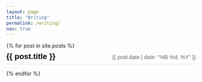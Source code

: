 ```yaml
---
layout: page
title: "Writing"
permalink: /writing/
nav: true
---
```


<style>
  .posts-list .post-header {
    display: flex;
    justify-content: space-between;
    align-items: baseline;
    padding: 0.5rem 0;
    border-bottom: 1px solid #ddd;
    margin-bottom: 1rem;
  }
  .posts-list .post-title {
    margin: 0;
    font-size: 1.3rem;
    font-family: Arial, sans-serif;
  }
  .posts-list .post-title a {
    color: #000; /* black text */
    text-decoration: none;
  }
  .posts-list .post-date {
    font-size: 0.9rem;
    color: #666;
    font-family: Arial, sans-serif;
  }
</style>

<div class="posts-list">
  {% for post in site.posts %}
  <article class="post">
    <div class="post-header">
      <h2 class="post-title"><a href="{{ post.url }}">{{ post.title }}</a></h2>
      <span class="post-date">{{ post.date | date: "%B %d, %Y" }}</span>
    </div>
  </article>
  {% endfor %}
</div>
